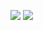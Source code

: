 <a href="https://codeclimate.com/github/Miompolly/myportfolio-bn/maintainability"><img src="https://api.codeclimate.com/v1/badges/4005df9639e10fdbf948/maintainability" /></a>
<a href="https://codeclimate.com/github/Miompolly/myportfolio-bn/test_coverage"><img src="https://api.codeclimate.com/v1/badges/4005df9639e10fdbf948/test_coverage" /></a>